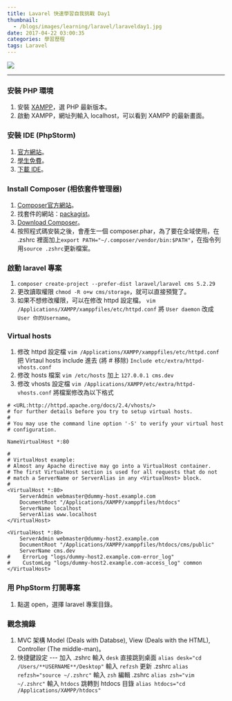 ```yaml
---
title: Lavarel 快速學習自我挑戰 Day1
thumbnail:
  - /blogs/images/learning/laravel/laravelday1.jpg
date: 2017-04-22 03:00:35
categories: 學習歷程
tags: Laravel
---
```

<img src="/blogs/images/learning/laravel/laravelday1.jpg">

***
### 安裝 PHP 環境
1. 安裝 [XAMPP](https://www.apachefriends.org/download.html)，選 PHP 最新版本。
2. 啟動 XAMPP，網址列輸入 localhost，可以看到 XAMPP 的最新畫面。

### 安裝 IDE (PhpStorm)
1. [官方網站](https://www.jetbrains.com/phpstorm/)。
2. [學生免費](https://www.jetbrains.com/phpstorm/buy/#edition=discounts)。
3. [下載 IDE](https://www.jetbrains.com/phpstorm/download/)。

### Install Composer (相依套件管理器)
1. [Composer官方網站](https://getcomposer.org/)。
2. 找套件的網站：[packagist](https://packagist.org/)。
3. [Download Composer](https://getcomposer.org/download/)。
4. 按照程式碼安裝之後，會產生一個 composer.phar，為了要在全域使用，在 .zshrc 裡面加上`export PATH="~/.composer/vendor/bin:$PATH"`，在指令列用`source .zshrc`更新檔案。

### 啟動 laravel 專案
1. `composer create-project --prefer-dist laravel/laravel cms 5.2.29`
2. 更改讀取權限 `chmod -R o+w cms/storage`，就可以直接預覽了。
3. 如果不想修改權限，可以在修改 httpd 設定檔。
`vim /Applications/XAMPP/xamppfiles/etc/httpd.conf`
將 `User daemon` 改成 `User 你的Username`。

### Virtual hosts
1. 修改 httpd 設定檔
`vim /Applications/XAMPP/xamppfiles/etc/httpd.conf`
把 Virtaul hosts include 進去 (將 # 移除)
`Include etc/extra/httpd-vhosts.conf`
2. 修改 hosts 檔案
`vim /etc/hosts`
加上 `127.0.0.1 cms.dev`
3. 修改 vhosts 設定檔
`vim /Applications/XAMPP/etc/extra/httpd-vhosts.conf`
將檔案修改為以下格式
```
# <URL:http://httpd.apache.org/docs/2.4/vhosts/>
# for further details before you try to setup virtual hosts.
#
# You may use the command line option '-S' to verify your virtual host
# configuration.

NameVirtualHost *:80

#
# VirtualHost example:
# Almost any Apache directive may go into a VirtualHost container.
# The first VirtualHost section is used for all requests that do not
# match a ServerName or ServerAlias in any <VirtualHost> block.
#
<VirtualHost *:80>
    ServerAdmin webmaster@dummy-host.example.com
    DocumentRoot "/Applications/XAMPP/xamppfiles/htdocs"
    ServerName localhost
    ServerAlias www.localhost
</VirtualHost>

<VirtualHost *:80>
    ServerAdmin webmaster@dummy-host2.example.com
    DocumentRoot "/Applications/XAMPP/xamppfiles/htdocs/cms/public"
    ServerName cms.dev
#    ErrorLog "logs/dummy-host2.example.com-error_log"
#    CustomLog "logs/dummy-host2.example.com-access_log" common
</VirtualHost>
```

### 用 PhpStorm 打開專案
1. 點選 open，選擇 laravel 專案目錄。

### 觀念摘錄
1. MVC 架構 Model (Deals with Databse), View (Deals with the HTML), Controller (The middle-man)。
2. 快捷鍵設定 --- 加入 .zshrc
輸入 `desk` 直接跳到桌面
`alias desk="cd /Users/**USERNAME**/Desktop"`
輸入 `refzsh` 更新 .zshrc
`alias refzsh="source ~/.zshrc"`
輸入 `zsh` 編輯 .zshrc
`alias zsh="vim ~/.zshrc"`
輸入 `htdocs` 跳轉到 htdocs 目錄
`alias htdocs="cd /Applications/XAMPP/htdocs"`
